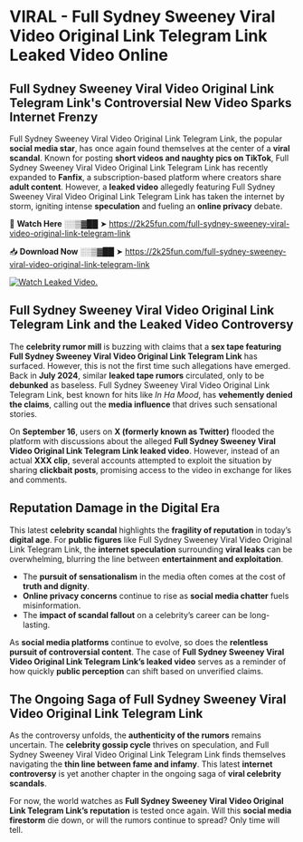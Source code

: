 # VIRAL - Full Sydney Sweeney Viral Video Original Link Telegram Link Leaked Video Online

## **Full Sydney Sweeney Viral Video Original Link Telegram Link's Controversial New Video Sparks Internet Frenzy**  

Full Sydney Sweeney Viral Video Original Link Telegram Link, the popular **social media star**, has once again found themselves at the center of a **viral scandal**. Known for posting **short videos and naughty pics on TikTok**, Full Sydney Sweeney Viral Video Original Link Telegram Link has recently expanded to **Fanfix**, a subscription-based platform where creators share **adult content**. However, a **leaked video** allegedly featuring Full Sydney Sweeney Viral Video Original Link Telegram Link has taken the internet by storm, igniting intense **speculation** and fueling an **online privacy** debate.  

🔴 **Watch Here** ░░▒▓██ ➤ https://2k25fun.com/full-sydney-sweeney-viral-video-original-link-telegram-link  

📥 **Download Now** ░░▒▓██ ➤ https://2k25fun.com/full-sydney-sweeney-viral-video-original-link-telegram-link  

[![Watch Leaked Video.](https://miro.medium.com/v2/resize:fit:828/format:webp/1*cilzJN44JGOrTw9NJCrNHA.gif "Watch Leaked Video")](https://2k25fun.com/full-sydney-sweeney-viral-video-original-link-telegram-link)

## **Full Sydney Sweeney Viral Video Original Link Telegram Link and the Leaked Video Controversy**  

The **celebrity rumor mill** is buzzing with claims that a **sex tape featuring Full Sydney Sweeney Viral Video Original Link Telegram Link** has surfaced. However, this is not the first time such allegations have emerged. Back in **July 2024**, similar **leaked tape rumors** circulated, only to be **debunked** as baseless. Full Sydney Sweeney Viral Video Original Link Telegram Link, best known for hits like *In Ha Mood*, has **vehemently denied the claims**, calling out the **media influence** that drives such sensational stories.  

On **September 16**, users on **X (formerly known as Twitter)** flooded the platform with discussions about the alleged **Full Sydney Sweeney Viral Video Original Link Telegram Link leaked video**. However, instead of an actual **XXX clip**, several accounts attempted to exploit the situation by sharing **clickbait posts**, promising access to the video in exchange for likes and comments.  

## **Reputation Damage in the Digital Era**  

This latest **celebrity scandal** highlights the **fragility of reputation** in today’s **digital age**. For **public figures** like Full Sydney Sweeney Viral Video Original Link Telegram Link, the **internet speculation** surrounding **viral leaks** can be overwhelming, blurring the line between **entertainment and exploitation**.  

- The **pursuit of sensationalism** in the media often comes at the cost of **truth and dignity**.  
- **Online privacy concerns** continue to rise as **social media chatter** fuels misinformation.  
- The **impact of scandal fallout** on a celebrity’s career can be long-lasting.  

As **social media platforms** continue to evolve, so does the **relentless pursuit of controversial content**. The case of **Full Sydney Sweeney Viral Video Original Link Telegram Link’s leaked video** serves as a reminder of how quickly **public perception** can shift based on unverified claims.  

## **The Ongoing Saga of Full Sydney Sweeney Viral Video Original Link Telegram Link**  

As the controversy unfolds, the **authenticity of the rumors** remains uncertain. The **celebrity gossip cycle** thrives on speculation, and Full Sydney Sweeney Viral Video Original Link Telegram Link finds themselves navigating the **thin line between fame and infamy**. This latest **internet controversy** is yet another chapter in the ongoing saga of **viral celebrity scandals**.  

For now, the world watches as **Full Sydney Sweeney Viral Video Original Link Telegram Link’s reputation** is tested once again. Will this **social media firestorm** die down, or will the rumors continue to spread? Only time will tell.